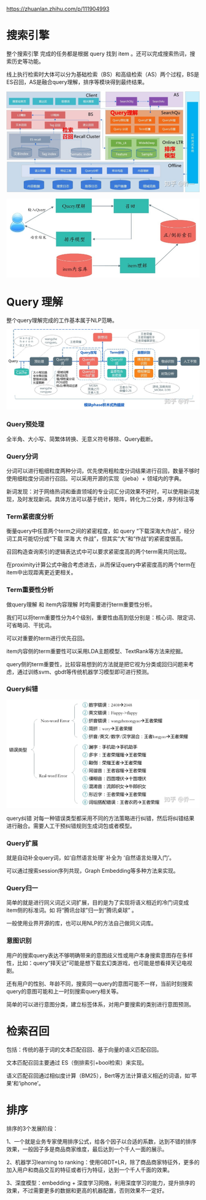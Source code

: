 https://zhuanlan.zhihu.com/p/111904993



# 搜索引擎

整个搜索引擎 完成的任务都是根据 query 找到 item 。还可以完成搜索热词，搜索历史等功能。

线上执行检索时大体可以分为基础检索（BS）和高级检索（AS）两个过程，BS是ES召回，AS是融合query理解，排序等模块得到最终结果。

![preview](https://raw.githubusercontent.com/zhanghongyang42/images/main/v2-4161904bd2deaf1ba915cdbea7d95edb_r.jpg)

![preview](https://raw.githubusercontent.com/zhanghongyang42/images/main/v2-b39d1057d427a7b615f02a9e1ed999f5_r.jpg)



# Query 理解

整个query理解完成的工作基本属于NLP范畴。



![img](https://raw.githubusercontent.com/zhanghongyang42/images/main/3518230-792daf9df3ff62b4.png)



### Query预处理

 全半角、大小写、简繁体转换、无意义符号移除、Query截断。



### Query分词

分词可以进行粗细粒度两种分词，优先使用粗粒度分词结果进行召回，数量不够时使用细粒度分词进行召回。可以采用开源的实现（jieba）+ 领域内的字典。

新词发现：对于网络热词和垂直领域的专业词汇分词效果不好时，可以使用新词发现，及时发现新词。具体方法可以基于统计，矩阵，转化为二分类，序列标注等



### Term紧密度分析

衡量query中任意两个term之间的紧密程度，如 query “下载深海大作战”，经分词工具可能切分成“下载 深海 大 作战”，但其实“大”和“作战”的紧密度很高。



召回构造查询索引的逻辑表达式中可以要求紧密度高的两个term需共同出现。

在proximity计算公式中融合考虑进去，从而保证query中紧密度高的两个term在item中出现距离更近更相关。



### Term重要性分析

做query理解 和 item内容理解 时均需要进行term重要性分析。

我们可以将term重要性分为4个级别，重要性由高到低分别是：核心词、限定词、可省略词、干扰词。

可以对重要的term进行优先召回。



item内容侧的term重要性可以采用LDA主题模型、TextRank等方法来挖掘。

query侧的term重要性，比较容易想到的方法就是把它视为分类或回归问题来考虑，通过训练svm、gbdt等传统机器学习模型即可进行预测。



### Query纠错

![preview](https://raw.githubusercontent.com/zhanghongyang42/images/main/v2-c338433788537722c613456a5ed45b49_r.jpg)

query纠错 对每一种错误类型都采用不同的方法策略进行纠错，然后将纠错结果进行融合。需要人工干预纠错规则生成词包或者模型。



### Query扩展

就是自动补全query词，如‘自然语言处理’ 补全为 ‘自然语言处理入门’。

可以通过搜索session序列共现，Graph Embedding等多种方法来实现。



### Query归一

简单的就是进行同义词近义词扩展，目的是为了实现将语义相近的冷门词变成item侧的标准词。如 将“腾讯台球”归一到“腾讯桌球” 。

一般使用业界开源的库，也可以用NLP的方法自己做同义词库。



### 意图识别

用户的搜索query表达不够明确带来的意图歧义性或用户本身搜索意图存在多样性，比如：query“择天记”可能是想下载玄幻类游戏，也可能是想看择天记电视剧。

还有用户的性别、年龄不同，搜索同一query的意图可能不一样，当前时刻搜索query的意图可能和上一时刻搜索query相关等。



简单的可以进行意图分类，建立标签体系，对用户要搜索的类别进行意图预测。



# 检索召回

包括：传统的基于词的文本匹配召回、基于向量的语义匹配召回。



文本匹配召回主要通过 ES（倒排索引+bool检索）来实现。

语义匹配召回通过相似度计算（BM25），Bert等方法计算语义相近的词语，如‘苹果’和‘iphone’。



# 排序

排序的3个发展阶段：

1、一个就是业务专家使用排序公式，给各个因子以合适的系数，达到不错的排序效果，一般因子多是商品商家维度，最后达到一个千人一面的展示。

2、机器学习learning to ranking：使用GBDT+LR，除了商品商家特征外，更多的加入用户和商品交互的特征或者行为特征，达到一个千人千面的效果。

3、深度模型：embedding + 深度学习网络，利用深度学习的能力，提升排序的效果，不过需要更多的数据和更高的机器配置，否则效果不一定好。














